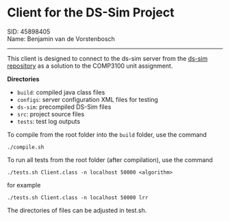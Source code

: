 # Client for the DS-Sim Project
SID: 45898405 \
Name: Benjamin van de Vorstenbosch

---

This client is designed to connect to the ds-sim server from the [ds-sim repository](https://github.com/distsys-MQ/ds-sim) as a solution to the COMP3100 unit assignment.

**Directories**
- `build`: compiled java class files
- `configs`: server configuration XML files for testing
- `ds-sim`: precompiled DS-Sim files
- `src`: project source files
- `tests`: test log outputs

To compile from the root folder into the `build` folder, use the command 
```
./compile.sh
```
To run all tests from the root folder (after compilation), use the command 
```
./tests.sh Client.class -n localhost 50000 <algorithm>
```
for example
```
./tests.sh Client.class -n localhost 50000 lrr
```

The directories of files can be adjusted in test.sh.
